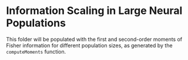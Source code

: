 # Information Scaling in Large Neural Populations

This folder will be populated with the first and second-order moments of Fisher information for different population sizes, as generated by the `computeMoments` function. 